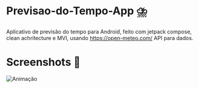 
# Previsao-do-Tempo-App :cloud_with_lightning_and_rain:
Aplicativo de previsão do tempo para Android, feito com jetpack compose, clean achritecture e MVI, usando https://open-meteo.com/ API para dados.

# Screenshots :camera_flash:
![Animação](https://user-images.githubusercontent.com/117667270/225130949-1df543d8-1a3e-4019-83ae-36c40ab418df.gif)


